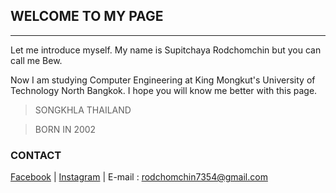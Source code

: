 ## __WELCOME TO MY PAGE__

---

Let me introduce myself. My name is Supitchaya Rodchomchin but you can call me Bew.

Now I am studying Computer Engineering at King Mongkut's University of Technology North Bangkok.
I hope you will know me better with this page.




> SONGKHLA
> THAILAND

> BORN IN 2002





### __CONTACT__  

[Facebook] | [Instagram] | E-mail : rodchomchin7354@gmail.com

[Facebook]: https://www.facebook.com/supitchaya.rodchomchin
[Instagram]: https://www.instagram.com/13ew_45
